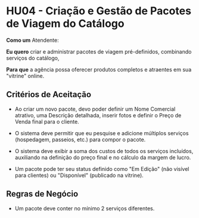 # HU04 - Criação e Gestão de Pacotes de Viagem do Catálogo

**Como um** Atendente:

**Eu quero** criar e administrar pacotes de viagem pré-definidos, combinando serviços do catálogo,  

**Para que** a agência possa oferecer produtos completos e atraentes em sua "vitrine" online.  

## Critérios de Aceitação

- Ao criar um novo pacote, devo poder definir um Nome Comercial atrativo, uma Descrição detalhada, inserir fotos e definir o Preço de Venda final para o cliente.  

- O sistema deve permitir que eu pesquise e adicione múltiplos serviços (hospedagem, passeios, etc.) para compor o pacote.  

- O sistema deve exibir a soma dos custos de todos os serviços incluídos, auxiliando na definição do preço final e no cálculo da margem de lucro.  

- Um pacote pode ter seu status definido como "Em Edição" (não visível para clientes) ou "Disponível" (publicado na vitrine).  

## Regras de Negócio

- Um pacote deve conter no mínimo 2 serviços diferentes. 